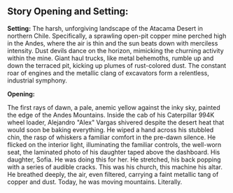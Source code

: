 ## Story Opening and Setting:

**Setting:** The harsh, unforgiving landscape of the Atacama Desert in northern Chile. Specifically, a sprawling open-pit copper mine perched high in the Andes, where the air is thin and the sun beats down with merciless intensity. Dust devils dance on the horizon, mimicking the churning activity within the mine. Giant haul trucks, like metal behemoths, rumble up and down the terraced pit, kicking up plumes of rust-colored dust. The constant roar of engines and the metallic clang of excavators form a relentless, industrial symphony.

**Opening:**

The first rays of dawn, a pale, anemic yellow against the inky sky, painted the edge of the Andes Mountains. Inside the cab of his Caterpillar 994K wheel loader, Alejandro "Alex" Vargas shivered despite the desert heat that would soon be baking everything. He wiped a hand across his stubbled chin, the rasp of whiskers a familiar comfort in the pre-dawn silence. He flicked on the interior light, illuminating the familiar controls, the well-worn seat, the laminated photo of his daughter taped above the dashboard. His daughter, Sofia. He was doing this for her. He stretched, his back popping with a series of audible cracks. This was his church, this machine his altar. He breathed deeply, the air, even filtered, carrying a faint metallic tang of copper and dust. Today, he was moving mountains. Literally.
